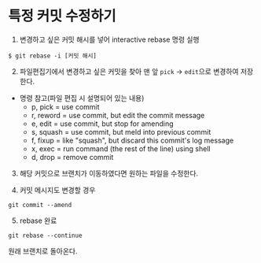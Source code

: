 # 특정 커밋 수정하기

1. 변경하고 싶은 커밋 해시를 넣어 interactive rebase 명령 실행

```
$ git rebase -i [커밋 해시]
```

2. 파일편집기에서 변경하고 싶은 커밋을 찾아 맨 앞 `pick` -> `edit`으로 변경하여 저장한다.

- 명령 참고(파일 편집 시 설명되어 있는 내용)
  - p, pick = use commit
  - r, reword = use commit, but edit the commit message
  - e, edit = use commit, but stop for amending
  - s, squash = use commit, but meld into previous commit
  - f, fixup = like "squash", but discard this commit's log message
  - x, exec = run command (the rest of the line) using shell
  - d, drop = remove commit

3. 해당 커밋으로 브랜치가 이동하였다면 원하는 파일을 수정한다.

4. 커밋 메시지도 변경할 경우

```
git commit --amend
```

5. rebase 완료

```
git rebase --continue
```

원래 브랜치로 돌아온다.
